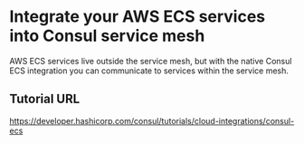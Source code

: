 # Integrate your AWS ECS services into Consul service mesh 

AWS ECS services live outside the service mesh, but with the native Consul ECS integration you can communicate to services within the service mesh.

## Tutorial URL

https://developer.hashicorp.com/consul/tutorials/cloud-integrations/consul-ecs
